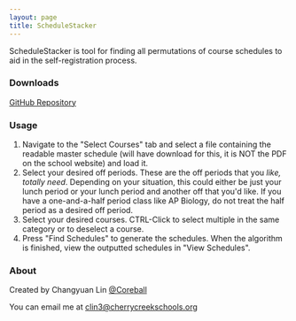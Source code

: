 ```yaml
---
layout: page
title: ScheduleStacker
---
```


ScheduleStacker is tool for finding all permutations of course schedules to aid in the self-registration process.

### Downloads

[GitHub Repository](https://github.com/Coreball/ScheduleStacker)

### Usage

1. Navigate to the "Select Courses" tab and select a file containing the readable master schedule (will have download for this, it is NOT the PDF on the school website) and load it.
2. Select your desired off periods. These are the off periods that you _like, totally need_. Depending on your situation, this could either be just your lunch period or your lunch period and another off that you'd like. If you have a one-and-a-half period class like AP Biology, do not treat the half period as a desired off period.
3. Select your desired courses. CTRL-Click to select multiple in the same category or to deselect a course.
4. Press "Find Schedules" to generate the schedules. When the algorithm is finished, view the outputted schedules in "View Schedules".

### About

Created by Changyuan Lin [@Coreball](https://github.com/Coreball)

You can email me at clin3@cherrycreekschools.org
